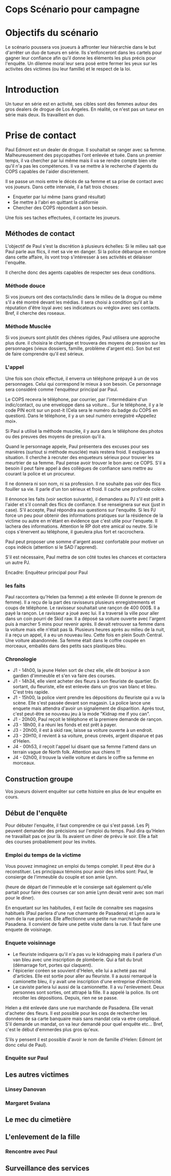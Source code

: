 # Cops Scénario pour campagne


# Objectifs du scénario

Le scénario poussera vos joueurs à affronter leur hiérarchie dans le but d'arrêter un duo de tueurs en série. Ils s'enfonceront dans les cartels pour gagner leur 
confiance afin qu'il donne les éléments les plus précis pour l'enquête. Un dilemne moral leur sera posé entre fermer les yeux sur les activites des victimes (ou leur famille) et le respect de la loi. 

# Introduction

Un tueur en série est en activité, ses cibles sont des femmes autour des gros dealers de drogue de Los Angeles.
En réalité, ce n'est pas un tueur en série mais deux. Ils travaillent en duo.

# Prise de contact

Paul Edmont est un dealer de drogue. Il souhaitait se ranger avec sa femme. 
Malheureusement des psycopathes l'ont enlevée et tuée. Dans un premier temps, il va chercher par lui même mais il va se rendre compte bien vite qu'il n'a pas les compétences. 
Il va se mettre à le recherche d'agents du COPS capables de l'aider discrètement.

Il se passe un mois entre le décés de sa femme et sa prise de contact avec vos joueurs. 
Dans cette intervale, il a fait trois choses:
* Enqueter par lui même (sans grand résultat)
* Se mettre à l'abri en quittant la californie
* Chercher des COPS répondant à son besoin.

Une fois ses taches effectuées, il contacte les joueurs.


## Méthodes de contact

L'objectif de Paul s'est la discrétion à plusieurs échelles: 
Si le milieu sait que Paul parle aux flics, il met sa vie en danger.
Si la police débarque en nombre dans cette affaire, ils vont trop s'intéresser à ses activités et délaisser l'enquête.

Il cherche donc des agents capables de respecter ses deux conditions.

### Méthode douce

Si vos joueurs ont des contacts/indic dans le milieu de la drogue ou même s'il a été montré devant les médias. Il sera choisi à condition qu'il ait la réputation d'être loyal avec ses 
indicateurs ou «réglo» avec ses contacts. Bref, il cherche des roseaux.

### Méthode Musclée 

Si vos joueurs sont plutôt des chênes rigides, Paul utilisera une approche plus dure. 
il choisira le chantage et trouvera des moyens de pression sur les personnages (vieux dossiers, famille, problème d'argent etc). 
Son but est de faire comprendre qu'il est sérieux.

### L'appel

Une fois son choix effectué, il enverra un téléphone prépayé à un de vos personnages. 
Celui qui correspond le mieux à son besoin. Ce personnage sera considéré comme l'enquêteur principal par Paul. 

Le COPS recevra le téléphone, par courrier, par l'intermédiaire d'un indic/contact, ou une enveloppe dans sa voiture…
Sur le téléphone, il y a le code PIN ecrit sur un post-it (Cela sera le numéro du badge du COPS en question).
Dans le téléphone, il y a un seul numéro enregistré «Appellez moi».

Si Paul a utilisé la méthode musclée, il y aura dans le téléphone des photos ou des preuves des moyens de pression qu'il a.

Quand le personnage appele, Paul présentera des excuses pour ses manières (surtout si méthode musclée) mais restera froid. Il expliquera sa situation. 
Il cherche à recruter des enqueteurs sérieux pour trouver les meurtrier de sa femme. Paul pense avoir trouver le bon avec ce COPS. S'il a besoin il peut faire appel à des collègues de 
confiance sans mettre au courant la police et un procureur. 

Il ne donnera ni son nom, ni sa profession. Il ne souhaite pas voir des flics fouiller sa vie. Il parle d'un ton sérieux et froid. Il cache une profonde colère. 

Il énnonce les faits (voir section suivante), il demandera au PJ s'il est prêt à l'aider et s'il connaît des flics de confiance. Il se renseignera sur eux (just in case).
S'il accepte, Paul répondra aux questions sur l'enquête.
Si les PJ force un peu pour obtenir des informations pratiques sur la résidence de la victime ou autre en m'étant en évidence que c'est utile pour l'enquete. Il lachera des informations. 
Attention le RP doit etre amical ou neutre.
Si le cops s'énervent au téléphone, il gueulera plus fort et raccrochera.

Paul peut proposer une somme d'argent assez confortable pour motiver un cops indécis (attention si le SAD l'apprend). 

S'il est nécessaire, Paul mettra de son côté toutes les chances et contactera un autre PJ.

Encadre: Enquêteur principal pour Paul
 

### les faits

Paul raccontera qu'Helen (sa femme) a été enlevée (Il donne le prenom de femme). Il a reçu de la part des ravisseurs plusieurs enregistrements et coups de téléphone. Le ravisseur 
souhaitait une rançon de 400 000$.
Il a payé la rançon. Le ravisseur a joué avec lui. Il a traversé la ville pour aller dans un coin pourri de Skid raw. Il a déposé sa voiture ouverte avec l'argent puis à marcher 5 mins 
pour revenir après. Il devait retrouver sa femme dans la voiture mais elle n'était pas là. Plusieurs heures après au milieu de la nuit, il a reçu un appel, il a eu un nouveau lieu. 
Cette fois en plein South Central. Une voiture abandonnée. Sa femme était dans le coffre coupée en morceaux, emballés dans des petits sacs plastiques bleu.


### Chronologie

* J1 - 14h00, la jeune Helen sort de chez elle, elle dit bonjour à son gardien d'immeuble et s'en va faire des courses.
* J1 - 14h34, elle vient acheter des fleurs à son fleuriste de quartier. En sortant, du fleuriste, elle est enlevée dans un gros van blanc et bleu. C'est très rapide. 
* J1 - 15h00, la police vient prendre les dépositions du fleuriste qui a vu la scène. Elle s'est passée devant son magasin. La police lance une enquete mais attendra d'avoir un signalement de disparition. Après tout, c'est peut-être se nouveau jeu à la mode "Kidnap me if you can". 
* J1 - 20h00, Paul reçoit le téléphone et la premiere demande de rançon. 
* J3 - 18h00, il a réuni les fonds et est prêt à payer.
* J3 - 20h00, il est à skid raw, laisse sa voiture ouverte à un endroit. 
* J3 - 20H10, il revient à sa voiture, pneus crevés, argent disparue et pas d'Helen.
* J4 - 00h53, il reçoit l'appel lui disant que sa femme l'attend dans un terrain vague de North folk.  Attention aux chiens !!!
* J4 - 02h00, il trouve la vieille voiture et dans le coffre sa femme en morceaux.

## Construction groupe

Vos joueurs doivent enquêter sur cette histoire en plus de leur enquête en cours. 

## Début de l'enquête

Pour débuter l'enquête, il faut comprendre ce qui s'est passé. Les Pj peuvent demander des précisions sur l'emploi du temps. Paul dira qu'Helen ne travaillait pas ce jour là. 
Ils avaient un diner de prévu le soir. Elle a fait des courses probablement pour les invités. 

### Emploi du temps de la victime

Vous pouvez immaginez un emploi du temps complet. Il peut être dur à reconstituer. Les principaux témoins pour avoir des infos sont: Paul, le consierge de l'immeuble du couple et son amie Lynn.

 
(heure de départ de l'immeuble et le consierge sait également qu'elle partait pour faire des courses car son amie Lynn devait venir avec son mari pour le diner). 
 
En enquetant sur les habitudes, il est facile de connaitre ses magasins habituels (Paul parlera d'une rue charmante de Pasadena) et Lynn aura le nom de la rue précise. Elle affectionne une petite rue marchande de Pasadena. Il convient de faire une petite visite dans la rue. Il faut faire une enquete de voisinage.


### Enquete voisinnage

* Le fleuriste indiquera qu'il n'a pas vu le kidnapping mais il parlera d'un van bleu avec une inscription de plomberie. Qui a fait du bruit (démarrage fort, portes qui claquent).
* l'épicerier coréen se souvient d'Helen, elle lui a acheté pas mal d'articles. Elle est sortie pour aller au fleuriste. Il a aussi remarqué la camionette bleu, il y avait une inscription d'une entreprise d'électricité.
* Le caviste parlera lui aussi de la camionnette. Il a vu l'enlevement. Deux personnes sont sorties, ont attrapé la fille. Il a appelé la police. Ils ont récolter les dépositions. Depuis, rien ne se passe. 

Helen a été enlevée dans une rue marchande de Pasadena. Elle venait d'acheter des fleurs. 
Il est possible pour les cops de rechercher les données de sa carte banquaire mais sans mandat 
cela va etre compliqué. S'il demande un mandat, on va leur demandé pour quel enquête etc...
Bref, c'est le début d'emmerdes plus gros qu'eux.

S'ils y pensent il est possible d'avoir le nom de famille d'Helen: Edmont (et donc celui de Paul).

### Enquête sur Paul

## Les autres victimes

### Linsey Danovan


### Margaret Svalana


## Le mec du cimetière

## L'enlevement de la fille

### Rencontre avec Paul

## Surveillance des services

























































